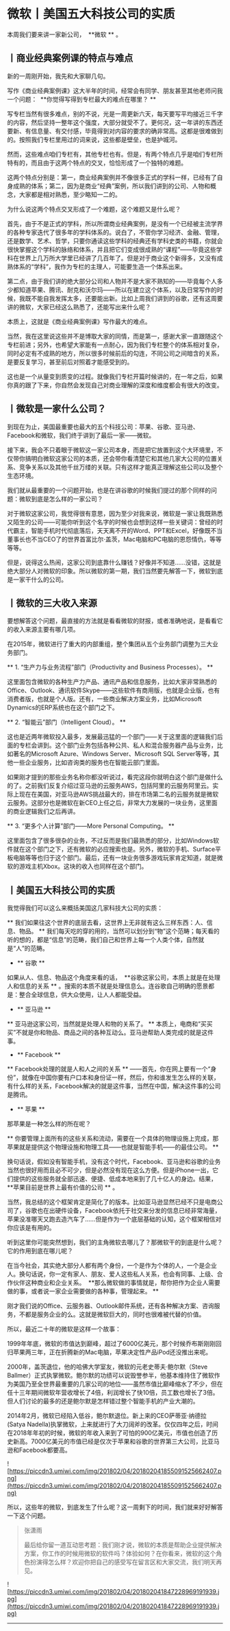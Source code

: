 # 微软丨美国五大科技公司的实质

本周我们要来讲一家新公司，  **微软 ** 。

## 丨商业经典案例课的特点与难点

新的一周刚开始，我先和大家聊几句。

写作《商业经典案例课》这大半年的时间，经常会有同学、朋友甚至其他老师问我一个问题：  **你觉得写得到专栏最大的难点在哪里？ **

写专栏当然有很多难点，别的不说，光是一周更新六天，每天要写平均接近三千字的内容，然后坚持一整年这个强度，大部分就受不了。更何况，这一年讲的东西还要新、有信息量、有交付感，毕竟得到对内容的要求的确非常高。这都是很难做到的。按照我们专栏里用过的词来说，这些都是壁垒，也是护城河。

然而，这些难点咱们专栏有，其他专栏也有。但是，有两个特点几乎是咱们专栏所特有的，而且由于这两个特点的交叉，恰恰形成了一个独特的难题。

这两个特点分别是：第一，商业经典案例并不像很多正式的学科一样，已经有了自身成熟的体系；第二，因为是商业“经典”案例，所以我们讲到的公司、人物和概念，大家都是相对熟悉，至少略知一二的。

为什么说这两个特点交叉形成了一个难题，这个难题又是什么呢？

首先，由于不是正式的学科，所以所谓商业经典案例，是没有一个已经被主流学界的各种专家迭代了很多年的学科体系的。说白了，不管你学习经济、金融、管理，还是数学、艺术、哲学，只要你通读这些学科的经典还有学科史类的书籍，你就会很快掌握这个学科的脉络和体系，并且把它们变成很成熟的“课程”——毕竟这些学科在世界上几万所大学里已经讲了几百年了。但是对于商业这个新得多，又没有成熟体系的“学科”，我作为专栏的主理人，可能要生造一个体系出来。

第二点，由于我们讲的绝大部分公司和人物并不是大家不熟知的——毕竟每个人多少都知道苹果、腾讯、耐克和沃尔玛——所以在建立这个体系，以及日常写作的时候，我既不能自我发挥太多，还要能出新。比如上周我们讲到的谷歌，还有这周要讲的微软，大家已经这么熟悉了，还能写出来什么呢？

本质上，这就是《商业经典案例课》写作最大的难点。

当然，我在这里说这些并不是博取大家的同情，而是第一，感谢大家一直跟随这个专栏前进；另外，也希望大家能有一点耐心，因为我们专栏整个的体系相对复杂，同时必定有不成熟的地方，所以很多时候前后的勾连，不同公司之间暗含的关系，是要反复学习，甚至前后对照着才能感受到的。

这也是一个从量变到质变的过程。就像我们专栏开篇时候讲的，在一年之后，如果你真的跟了下来，你自然会发现自己对商业理解的深度和维度都会有很大的改变。

## 丨微软是一家什么公司？

到现在为止，美国最重要也最大的五个科技公司：苹果、谷歌、亚马逊、Facebook和微软，我们终于讲到了最后一家——微软。

接下来，我会不只着眼于微软这一家公司本身，而是把它放置到这个大环境里，不仅带你搞明白微软这家公司的本质，还会带你看清楚它和其他几家大公司的位置关系、竞争关系以及其他千丝万缕的关联。只有这样才能真正理解这些公司以及整个生态环境。

我们就从最重要的一个问题开始，也是在讲谷歌的时候我们提过的那个同样的问题：微软到底是怎么样的一家公司？

对于微软这家公司，我觉得很有意思，因为至少对我来说，微软是一家让我既熟悉又陌生的公司——可能你听到这个名字的时候也会想到这样一些关键词：曾经的时代霸主，智能手机时代彻底落后，天天离不开的Word、PPT和Excel，好像既不当董事长也不当CEO了的世界首富比尔·盖茨，Mac电脑和PC电脑的恩怨情仇，等等等等。

但是，说得这么热闹，这家公司到底靠什么赚钱？好像并不知道……没错，这就是绝大部分人对微软的印象。所以微软的第一期，我们当然要先解答一下，微软到底是一家干什么的公司。

## 丨微软的三大收入来源

要想解答这个问题，最直接的方法就是看看微软的财报，或者准确地说，是看看它的收入来源主要有哪几项。

在2015年，微软进行了重大的内部重组，整个集团从五个业务部门调整为三大业务部门。

 ** 1. “生产力与业务流程”部门（Productivity and Business Processes）。 **

这里面包含微软的各种生产力产品、通讯产品和信息服务，比如大家非常熟悉的Office、Outlook、通讯软件Skype——这些软件有商用版，也就是企业版，也有消费者版，也就是个人版。还有，一些商业解决方案业务，比如Microsoft Dynamics的ERP系统也在这个部门之下。

 ** 2. “智能云”部门（Intelligent Cloud）。 **

这也是近两年微软投入最多，发展最迅猛的一个部门——关于这里面的逻辑我们后面的专栏会讲到。这个部门业务包括各种公共、私人和混合服务器产品与业务，比如著名的Microsoft Azure、Windows Server、Microsoft SQL Server等等，其他一些企业服务，比如咨询类的服务也在智能云部门里面。

如果刚才提到的那些业务名称你都没听说过，看完这段你就明白这个部门是做什么的了。之前我们反复介绍过亚马逊的云服务AWS，包括阿里的云服务阿里云。实际上现在在美国，对亚马逊AWS挑战最大的，排在市场第二名的云服务就是微软云服务。这部分也是微软在新CEO上任之后，非常大力发展的一块业务，这里面的商业逻辑我们之后再讲。

 ** 3. “更多个人计算”部门——More Personal Computing。 **

这里面包含了很多很杂的业务，不过反而是我们最熟悉的部分，比如Windows软件就在这个部门之下，还有微软的必应搜索也是。另外，微软的手机、Surface平板电脑等等也归于这个部门。最后，还有一块业务很多游戏玩家肯定知道，就是微软的游戏主机Xbox。这块的收入也同样在这个部门。

## 丨美国五大科技公司的实质

我觉得我们可以这么来概括美国这几家科技大公司的实质：

 ** 我们如果往这个世界的底层去看，这世界上无非就有这么三样东西：人、信息、物品。 ** 我们每天吃的穿的用的，当然可以划分到“物”这个范畴；每天看的听的想的，都是“信息”的范畴，我们自己和世界上每一个人类个体，自然就是“人”的范畴。

* ** 谷歌 ** 

如果从人、信息、物品这个角度来看的话，  **谷歌这家公司，本质上就是在处理人和信息的关系 ** 。搜索的本质不就是处理信息么。连谷歌自己明确的愿景都是：整合全球信息，供大众使用，让人人都能受益。

* ** 亚马逊 ** 

 ** 亚马逊这家公司，当然就是处理人和物的关系了。 ** 本质上，电商和“买买买”不就是你和物品、商品之间的各种互动么。亚马逊帮助人类完成的就是这件事。

* ** Facebook ** 

 ** Facebook处理的就是人和人之间的关系 ** ——首先，你在网上要有一个“身份”，就像在中国你要有户口本和身份证一样，然后，你和谁发生怎么样的关联，有什么样的关系，Facebook解决的就是这件事，当然在中国，解决这件事的公司是腾讯。

* ** 苹果 ** 

那苹果是一种怎么样的所在呢？

 ** 你要管理上面所有的这些关系和流动，需要在一个具体的物理设施上完成，那苹果就是提供这个物理设施和物理工具——也就是智能手机——的最佳公司。 **

换句话说，假如没有智能手机，没有这个时代，Facebook、亚马逊和谷歌的业务当然也很好用而且必不可少，但是必然没有现在这么方便。但是iPhone一出，它们提供的这些服务就全部迅速、便捷、低成本地来到了几十亿人的身边。结果，  **苹果目前是世界上最有价值的公司 ** 。

当然，我总结的这个框架肯定是简化了的版本。比如亚马逊显然已经不只是电商公司了，谷歌也在出硬件设备，Facebook依托于社交来分发的信息已经非常海量，苹果没准哪天又跑去造汽车了……但是作为一个底层基础的认知，这个框架相信对你应该是有用的。

听到这里你可能突然想到，我们的主角微软去哪儿了？那微软干的到底是什么呢？它的作用到底在哪儿呢？

在当今社会，其实绝大部分人都有两个身份，一个是作为个体的人，一个是企业人。换句话说，你一定有家人、朋友、爱人这些私人关系，也会有同事、上级、合作伙伴这种商业和企业关系。  **那么微软做的事情就是，帮你把作为企业人需要做的事，或者说一家企业需要做的各种事，管理起来。 **

刚才我们说的Office、云服务器、Outlook邮件系统，还有各种解决方案、咨询服务，不都是服务企业的么。这就是微软巨大的，同时也很难被代替的价值。

所以，最近二十年的微软是这样一个故事：

1999年年底，微软的市值达到巅峰，超过了6000亿美元，那个时候乔布斯刚刚回归苹果两三年，正在折腾新的Mac电脑，苹果决定性产品iPod还没推出来呢。

2000年，盖茨退位，他的哈佛大学室友，微软的元老史蒂夫·鲍尔默（Steve Ballmer）正式执掌微软。鲍尔默的功绩可以说毁誉参半，他基本维持住了微软作为美国乃至全世界最重要的几家公司的地位——虽然市值比巅峰缩水了不少，但在任十三年期间微软年营收增长了4倍，利润增长了快10倍，员工数也增长了3倍。但人们讨论的最多的还是鲍尔默是怎样错过整个智能手机的产业大潮的。

2014年2月，微软已经陷入低谷，鲍尔默退位。新上来的CEO萨蒂亚·纳德拉 (Satya Nadella)执掌微软，上来就进行了大刀阔斧的改革。仅仅四年之后，时间在2018年年初的时候，微软的年收入来到了可怕的900亿美元，市值也创造了历史新高。7000亿美元的市值已经是仅次于苹果和谷歌的世界第三大公司，比亚马逊和Facebook都要高。

![https://piccdn3.umiwi.com/img/201802/04/201802041855091525662407.png](https://piccdn3.umiwi.com/img/201802/04/201802041855091525662407.png)

所以，这些年的微软，到底发生了什么呢？这一周剩下的时间，我们就来好好解答一下这个问题。

> 张潇雨
> 
> 最后给你留一道互动思考题：我们刚才说，微软的本质是帮助企业提供解决方案，你工作的时候用微软的软件吗？体验如何？在你看来，微软的这个角色扮演得怎么样？欢迎你把自己的感受写在留言区和大家交流，我们明天再见。

![https://piccdn3.umiwi.com/img/201802/04/201802041847228969191939.jpg](https://piccdn3.umiwi.com/img/201802/04/201802041847228969191939.jpg)

---
